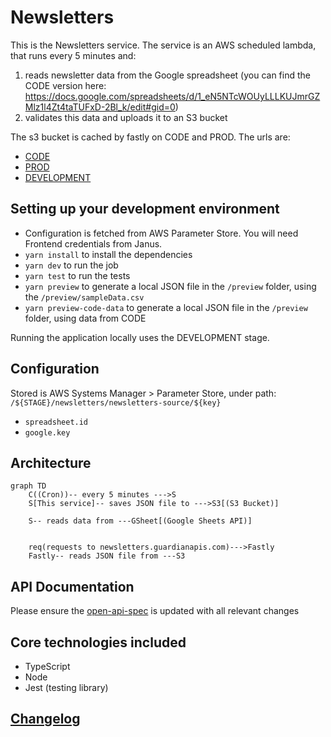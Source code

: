 # Newsletters

This is the Newsletters service. The service is an AWS scheduled lambda, that runs every 5 minutes and:
1. reads newsletter data from the Google spreadsheet (you can find the CODE version here: https://docs.google.com/spreadsheets/d/1_eN5NTcWOUyLLLKUJmrGZMlz1l4Zt4taTUFxD-2Bl_k/edit#gid=0)
2. validates this data and uploads it to an S3 bucket

The s3 bucket is cached by fastly on CODE and PROD. The urls are:

* [CODE](https://newsletters.code.dev-guardianapis.com/newsletters)
* [PROD](https://newsletters.guardianapis.com/newsletters)
* [DEVELOPMENT](https://aws-frontend-newsletters-source.s3.eu-west-1.amazonaws.com/DEVELOPMENT/newsletters)

## Setting up your development environment

* Configuration is fetched from AWS Parameter Store. You will need Frontend credentials from Janus.
* `yarn install` to install the dependencies
* `yarn dev` to run the job
* `yarn test` to run the tests
* `yarn preview` to generate a local JSON file in the `/preview` folder, using the `/preview/sampleData.csv`
* `yarn preview-code-data` to generate a local JSON file in the `/preview` folder, using data from CODE

Running the application locally uses the DEVELOPMENT stage.

## Configuration

Stored is AWS Systems Manager > Parameter Store, under path: `/${STAGE}/newsletters/newsletters-source/${key}`

* `spreadsheet.id`
* `google.key`

## Architecture

```mermaid
graph TD
    C((Cron))-- every 5 minutes --->S
    S[This service]-- saves JSON file to --->S3[(S3 Bucket)]

    S-- reads data from ---GSheet[(Google Sheets API)]


    req(requests to newsletters.guardianapis.com)--->Fastly
    Fastly-- reads JSON file from ---S3
```

## API Documentation

Please ensure the [open-api-spec](./open-api.yaml) is updated with all relevant changes

## Core technologies included

* TypeScript
* Node
* Jest (testing library)

## [Changelog](./CHANGELOG.md)
